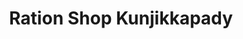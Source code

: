 ---
title: "Ration Shop Kunjikkapady"
url: /mekkadambu/ration-shop-kunjikkapady/
shop: Lebensmittel
---